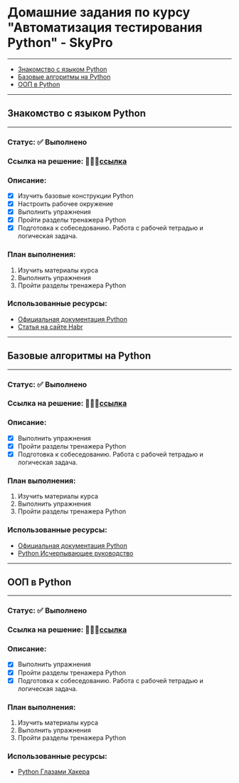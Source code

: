 # Домашние задания по курсу "Автоматизация тестирования Python" - SkyPro

-------

- [Знакомство с языком Python](#Знакомство-с-языком-Python)
- [Базовые алгоритмы на Python](#Базовые-алгоритмы-на-Python)
- [ООП в Python](#ООП-в-Python)
  
-------

## Знакомство с языком Python

-------

### Статус: :white_check_mark: Выполнено
### Ссылка на решение: 👨🏻‍💻[ссылка](https://github.com/KlimTester/Skypro_python_homeworks/tree/main/Lesson1)

### Описание:

- [x] Изучить базовые конструкции Python
- [x] Настроить рабочее окружение
- [x] Выполнить упражнения
- [x] Пройти разделы тренажера Python
- [x] Подготовка к собеседованию. Работа с рабочей тетрадью и логическая задача.

### План выполнения:
1. Изучить материалы курса
2. Выполнить упражнения
3. Пройти разделы тренажера Python

### Использованные ресурсы:
- [Официальная документация Python](https://docs.python.org/3/)
- [Статья на сайте Habr](https://habr.com/ru/articles/794078/)

-------

## Базовые алгоритмы на Python

-------

### Статус: :white_check_mark: Выполнено
### Ссылка на решение: 👨🏻‍💻[ссылка]()

### Описание:

- [x] Выполнить упражнения
- [x] Пройти разделы тренажера Python
- [x] Подготовка к собеседованию. Работа с рабочей тетрадью и логическая задача.

### План выполнения:
1. Изучить материалы курса
2. Выполнить упражнения
3. Пройти разделы тренажера Python

 ### Использованные ресурсы:
- [Официальная документация Python](https://docs.python.org/3/)
- [Python Исчерпывающее руководство](https://drive.google.com/file/d/1HTOaHaPuv634YoTyIiVoBFufgXbcSJBm/view?usp=sharing)

-------

## ООП в Python

-------

### Статус: :white_check_mark: Выполнено
### Ссылка на решение: 👨🏻‍💻[ссылка]()

### Описание:

- [x] Выполнить упражнения
- [x] Пройти разделы тренажера Python
- [x] Подготовка к собеседованию. Работа с рабочей тетрадью и логическая задача.

### План выполнения:
1. Изучить материалы курса
2. Выполнить упражнения
3. Пройти разделы тренажера Python

 ### Использованные ресурсы:
- [Python Глазами Хакера](https://drive.google.com/file/d/1HQDPfS4-KLWQ80TTolesBG2nmncetaaO/view?usp=sharing)
